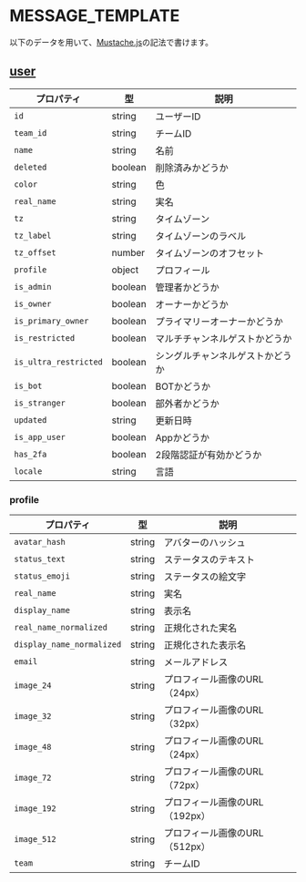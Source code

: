 # MESSAGE_TEMPLATE
以下のデータを用いて、[Mustache.js](https://github.com/janl/mustache.js/)の記法で書けます。

## [user](https://api.slack.com/events/team_join)
|プロパティ|型|説明|
|---|---|---|
|`id`|string|ユーザーID|
|`team_id`|string|チームID|
|`name`|string|名前|
|`deleted`|boolean|削除済みかどうか|
|`color`|string|色|
|`real_name`|string|実名|
|`tz`|string|タイムゾーン|
|`tz_label`|string|タイムゾーンのラベル|
|`tz_offset`|number|タイムゾーンのオフセット|
|`profile`|object|プロフィール|
|`is_admin`|boolean|管理者かどうか|
|`is_owner`|boolean|オーナーかどうか|
|`is_primary_owner`|boolean|プライマリーオーナーかどうか|
|`is_restricted`|boolean|マルチチャンネルゲストかどうか|
|`is_ultra_restricted`|boolean|シングルチャンネルゲストかどうか|
|`is_bot`|boolean|BOTかどうか|
|`is_stranger`|boolean|部外者かどうか|
|`updated`|string|更新日時|
|`is_app_user`|boolean|Appかどうか|
|`has_2fa`|boolean|2段階認証が有効かどうか|
|`locale`|string|言語|

### profile
|プロパティ|型|説明|
|---|---|---|
|`avatar_hash`|string|アバターのハッシュ|
|`status_text`|string|ステータスのテキスト|
|`status_emoji`|string|ステータスの絵文字|
|`real_name`|string|実名|
|`display_name`|string|表示名|
|`real_name_normalized`|string|正規化された実名|
|`display_name_normalized`|string|正規化された表示名|
|`email`|string|メールアドレス|
|`image_24`|string|プロフィール画像のURL（24px）|
|`image_32`|string|プロフィール画像のURL（32px）|
|`image_48`|string|プロフィール画像のURL（24px）|
|`image_72`|string|プロフィール画像のURL（72px）|
|`image_192`|string|プロフィール画像のURL（192px）|
|`image_512`|string|プロフィール画像のURL（512px）|
|`team`|string|チームID|
